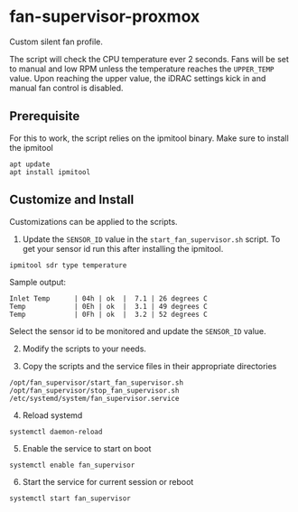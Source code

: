 # fan-supervisor-proxmox
Custom silent fan profile.

The script will check the CPU temperature ever 2 seconds.
Fans will be set to manual and low RPM unless the temperature reaches the `UPPER_TEMP` value.
Upon reaching the upper value, the iDRAC settings kick in and manual fan control is disabled.

## Prerequisite
For this to work, the script relies on the ipmitool binary.
Make sure to install the ipmitool
```
apt update
apt install ipmitool
```

## Customize and Install
Customizations can be applied to the scripts.

1. Update the `SENSOR_ID` value in the `start_fan_supervisor.sh` script.
To get your sensor id run this after installing the ipmitool.
```
ipmitool sdr type temperature
```
Sample output:
```
Inlet Temp		| 04h | ok  |  7.1 | 26 degrees C
Temp			| 0Eh | ok  |  3.1 | 49 degrees C
Temp			| 0Fh | ok  |  3.2 | 52 degrees C
```
Select the sensor id to be monitored and update the `SENSOR_ID` value.

2. Modify the scripts to your needs.

3. Copy the scripts and the service files in their appropriate directories
```
/opt/fan_supervisor/start_fan_supervisor.sh
/opt/fan_supervisor/stop_fan_supervisor.sh
/etc/systemd/system/fan_supervisor.service
```

4. Reload systemd
```
systemctl daemon-reload
```

5. Enable the service to start on boot
```
systemctl enable fan_supervisor
```

6. Start the service for current session or reboot
```
systemctl start fan_supervisor
```
